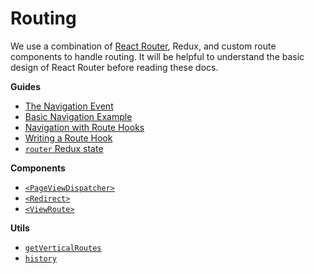 # Routing

We use a combination of [React Router](https://reacttraining.com/react-router/web/guides/philosophy), Redux, and custom route components to handle routing. It will be helpful to understand the basic design of React Router before reading these docs.

**Guides**

- [The Navigation Event](/guides/routing/navigation-event.md)
- [Basic Navigation Example](/guides/routing/nav-example-basic.md)
- [Navigation with Route Hooks](/guides/routing/nav-example-routehook.md)
- [Writing a Route Hook](/guides/routing/writing-routehook.md)
- [`router` Redux state](/guides/routing/redux-state.md)

**Components**

- [`<PageViewDispatcher>`](/components/PageViewDispatcher.md)
- [`<Redirect>`](/components/Redirect.md)
- [`<ViewRoute>`](/components/ViewRoute.md)

**Utils**

- [`getVerticalRoutes`](/utils/getVerticalRoutes.md)
- [`history`](/utils/history.md)
